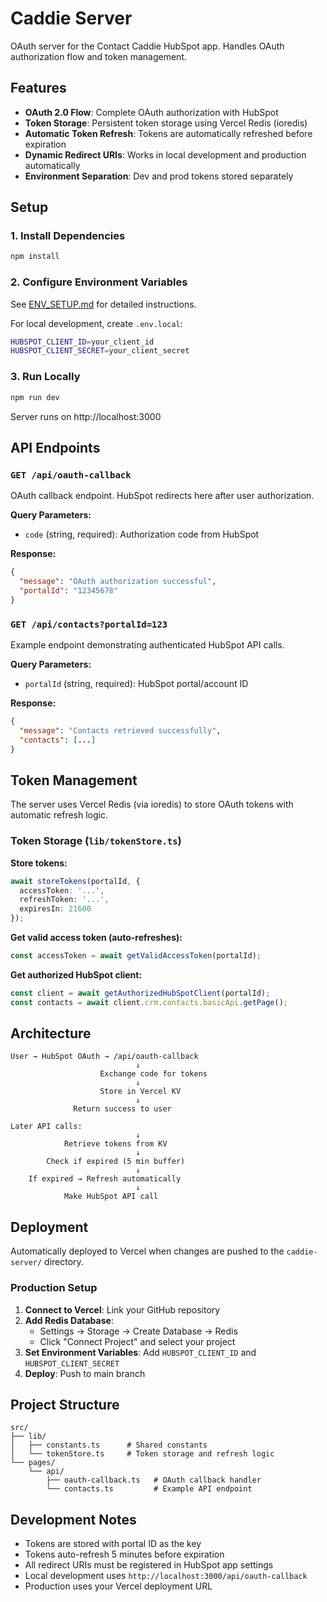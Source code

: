# Caddie Server

OAuth server for the Contact Caddie HubSpot app. Handles OAuth authorization flow and token management.

## Features

- **OAuth 2.0 Flow**: Complete OAuth authorization with HubSpot
- **Token Storage**: Persistent token storage using Vercel Redis (ioredis)
- **Automatic Token Refresh**: Tokens are automatically refreshed before expiration
- **Dynamic Redirect URIs**: Works in local development and production automatically
- **Environment Separation**: Dev and prod tokens stored separately

## Setup

### 1. Install Dependencies

```bash
npm install
```

### 2. Configure Environment Variables

See [ENV_SETUP.md](./ENV_SETUP.md) for detailed instructions.

For local development, create `.env.local`:

```bash
HUBSPOT_CLIENT_ID=your_client_id
HUBSPOT_CLIENT_SECRET=your_client_secret
```

### 3. Run Locally

```bash
npm run dev
```

Server runs on http://localhost:3000

## API Endpoints

### `GET /api/oauth-callback`

OAuth callback endpoint. HubSpot redirects here after user authorization.

**Query Parameters:**
- `code` (string, required): Authorization code from HubSpot

**Response:**
```json
{
  "message": "OAuth authorization successful",
  "portalId": "12345678"
}
```

### `GET /api/contacts?portalId=123`

Example endpoint demonstrating authenticated HubSpot API calls.

**Query Parameters:**
- `portalId` (string, required): HubSpot portal/account ID

**Response:**
```json
{
  "message": "Contacts retrieved successfully",
  "contacts": [...]
}
```

## Token Management

The server uses Vercel Redis (via ioredis) to store OAuth tokens with automatic refresh logic.

### Token Storage (`lib/tokenStore.ts`)

**Store tokens:**
```typescript
await storeTokens(portalId, {
  accessToken: '...',
  refreshToken: '...',
  expiresIn: 21600
});
```

**Get valid access token (auto-refreshes):**
```typescript
const accessToken = await getValidAccessToken(portalId);
```

**Get authorized HubSpot client:**
```typescript
const client = await getAuthorizedHubSpotClient(portalId);
const contacts = await client.crm.contacts.basicApi.getPage();
```

## Architecture

```
User → HubSpot OAuth → /api/oauth-callback
                            ↓
                    Exchange code for tokens
                            ↓
                    Store in Vercel KV
                            ↓
              Return success to user

Later API calls:
                            ↓
            Retrieve tokens from KV
                            ↓
        Check if expired (5 min buffer)
                            ↓
    If expired → Refresh automatically
                            ↓
            Make HubSpot API call
```

## Deployment

Automatically deployed to Vercel when changes are pushed to the `caddie-server/` directory.

### Production Setup

1. **Connect to Vercel**: Link your GitHub repository
2. **Add Redis Database**:
   - Settings → Storage → Create Database → Redis
   - Click "Connect Project" and select your project
3. **Set Environment Variables**: Add `HUBSPOT_CLIENT_ID` and `HUBSPOT_CLIENT_SECRET`
4. **Deploy**: Push to main branch

## Project Structure

```
src/
├── lib/
│   ├── constants.ts      # Shared constants
│   └── tokenStore.ts     # Token storage and refresh logic
└── pages/
    └── api/
        ├── oauth-callback.ts   # OAuth callback handler
        └── contacts.ts         # Example API endpoint
```

## Development Notes

- Tokens are stored with portal ID as the key
- Tokens auto-refresh 5 minutes before expiration
- All redirect URIs must be registered in HubSpot app settings
- Local development uses `http://localhost:3000/api/oauth-callback`
- Production uses your Vercel deployment URL

